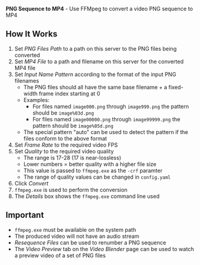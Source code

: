 **PNG Sequence to MP4** - Use FFMpeg to convert a video PNG sequence to MP4

## How It Works
1. Set _PNG Files Path_ to a path on this server to the PNG files being converted
1. Set _MP4 File_ to a path and filename on this server for the converted MP4 file
1. Set _Input Name Pattern_ according to the format of the input PNG filenames
    - The PNG files should all have the same base filename + a fixed-width frame index starting at 0
    - Examples:
        - For files named `image000.png` through `image999.png` the pattern should be `image%03d.png`
        - For files named `image00000.png` through `image99999.png` the pattern should be `image%05d.png`
    - The special pattern "auto" can be used to detect the pattern if the files conform to the above format
1. Set _Frame Rate_ to the required video FPS
1. Set _Quality_ to the required video quality
    - The range is 17-28 (17 is near-lossless)
    - Lower numbers = better quality with a higher file size
    - This value is passed to `ffmpeg.exe` as the `-crf` paramter
    - The range of quality values can be changed in `config.yaml`
1. Click _Convert_
1. `ffmpeg.exe` is used to perform the conversion
1. The _Details_ box shows the `ffmpeg.exe` command line used

## Important
- `ffmpeg.exe` must be available on the system path
- The produced video will not have an audio stream
- _Resequence Files_ can be used to renumber a PNG sequence
- The _Video Preview_ tab on the _Video Blender_ page can be used to watch a preview video of a set of PNG files

